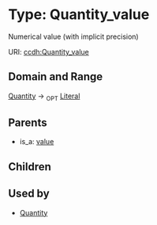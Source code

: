 
# Type: Quantity_value


Numerical value (with implicit precision)

URI: [ccdh:Quantity_value](https://ccdh.example.org/ccdh/Quantity_value)


## Domain and Range

[Quantity](Quantity.md) ->  <sub>OPT</sub> [Literal](types/Literal.md)

## Parents

 *  is_a: [value](value.md)

## Children


## Used by

 * [Quantity](Quantity.md)
